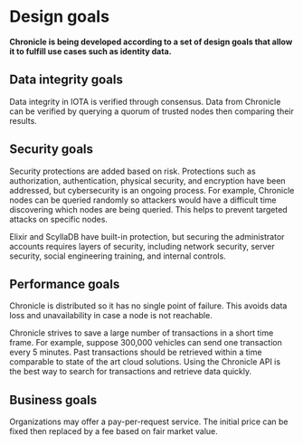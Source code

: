 # Design goals

**Chronicle is being developed according to a set of design goals that allow it to fulfill use cases such as identity data.**

## Data integrity goals

Data integrity in IOTA is verified through consensus. Data from Chronicle can be verified by querying a quorum of trusted nodes then comparing their results.

## Security goals

Security protections are added based on risk. Protections such as authorization, authentication, physical security, and encryption have been addressed, but cybersecurity is an ongoing process. For example, Chronicle nodes can be queried randomly so attackers would have a difficult time discovering which nodes are being queried. This helps to prevent targeted attacks on specific nodes.

Elixir and ScyllaDB have built-in protection, but securing the administrator accounts requires layers of security, including network security, server security, social engineering training, and internal controls.

## Performance goals

Chronicle is distributed so it has no single point of failure. This avoids data loss and unavailability in case a node is not reachable.

Chronicle strives to save a large number of transactions in a short time frame.  For example, suppose 300,000 vehicles can send one transaction every 5 minutes.
Past transactions should be retrieved within a time comparable to state of the art cloud solutions. Using the Chronicle API is the best way to search for transactions and retrieve data quickly.  

## Business goals

Organizations may offer a pay-per-request service. The initial price can be fixed then replaced by a fee based on fair market value.
